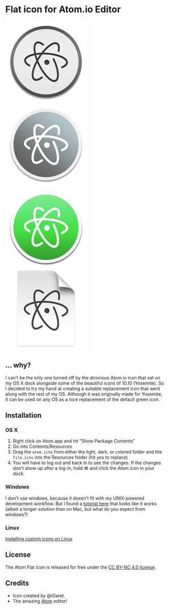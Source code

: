 # Flat icon for Atom.io Editor
![Atom Icon](atom_light/atom_png/256x256.png)
![Atom Icon](atom_dark/atom_png/256x256.png)
![Atom Icon](atom_colored/atom_png/256x256.png)
 ![File Icon](file_png/256x256.png)

## ... why?
I can't be the only one turned off by the atrocious Atom.io icon that sat on my OS X dock alongside some of the beautiful icons of 10.10 (Yosemite). So I decided to try my hand at creating a suitable replacement icon that went along with the rest of my OS. Although it was originally made for Yosemite, it can be used on any OS as a nice replacement of the default green icon.

## Installation
### OS X
1. Right click on Atom.app and hit "Show Package Contents"
2. Go into Contents/Resources
3. Drag the `atom.icns` from either the light, dark, or colored folder and the `file.icns` into the Resources folder (hit yes to replace)
4. You will have to log out and back in to see the changes. If the changes don't show up after a log-in, hold ⌘ and click the Atom icon in your dock.

### Windows
I don't use windows, because it doesn't fit with my UNIX-powered development workflow. But I found a [tutorial here](http://www.wikihow.com/Change-the-Icon-for-an-Exe-File) that looks like it works (albeit a longer solution than on Mac, but what do you expect from windows?)

### Linux
[Installing custom icons on Linux](http://askubuntu.com/a/80634)

## License
The Atom Flat Icon is released for free under the [CC BY-NC 4.0 license](http://creativecommons.org/licenses/by-nc/4.0/).

## Credits
- Icon created by @iGaret.
- The amazing [Atom](http://atom.io) editor!
